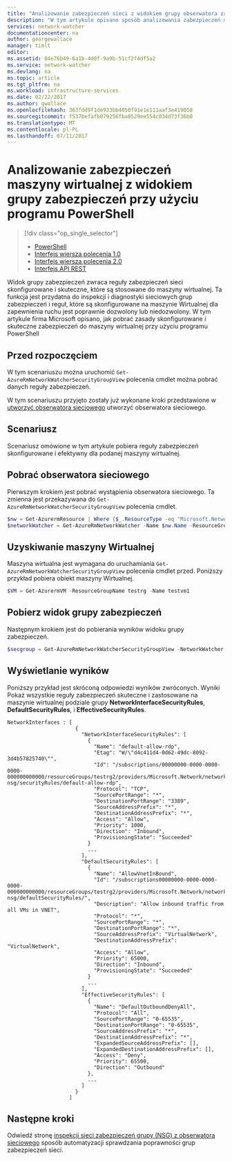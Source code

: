 ```yaml
---
title: "Analizowanie zabezpieczeń sieci z widokiem grupy obserwatora zabezpieczeń Azure sieci - PowerShell | Dokumentacja firmy Microsoft"
description: "W tym artykule opisano sposób analizowania zabezpieczeń maszyn wirtualnych z widokiem grupy zabezpieczeń przy użyciu programu PowerShell."
services: network-watcher
documentationcenter: na
author: georgewallace
manager: timlt
editor: 
ms.assetid: 04e76b49-6a1b-4d0f-9a9b-51cf2f4df5a2
ms.service: network-watcher
ms.devlang: na
ms.topic: article
ms.tgt_pltfrm: na
ms.workload: infrastructure-services
ms.date: 02/22/2017
ms.author: gwallace
ms.openlocfilehash: 363fdd9f1de933bb4050f91e1e111aaf3e419058
ms.sourcegitcommit: f537befafb079256fba0529ee554c034d73f36b0
ms.translationtype: MT
ms.contentlocale: pl-PL
ms.lasthandoff: 07/11/2017
---
```

# <a name="analyze-your-virtual-machine-security-with-security-group-view-using-powershell"></a>Analizowanie zabezpieczeń maszyny wirtualnej z widokiem grupy zabezpieczeń przy użyciu programu PowerShell

> [!div class="op_single_selector"]
> - [PowerShell](network-watcher-security-group-view-powershell.md)
> - [Interfejs wiersza polecenia 1.0](network-watcher-security-group-view-cli-nodejs.md)
> - [Interfejs wiersza polecenia 2.0](network-watcher-security-group-view-cli.md)
> - [Interfejs API REST](network-watcher-security-group-view-rest.md)

Widok grupy zabezpieczeń zwraca reguły zabezpieczeń sieci skonfigurowane i skuteczne, które są stosowane do maszyny wirtualnej. Ta funkcja jest przydatna do inspekcji i diagnostyki sieciowych grup zabezpieczeń i reguł, które są skonfigurowane na maszynie Wirtualnej dla zapewnienia ruchu jest poprawnie dozwolony lub niedozwolony. W tym artykule firma Microsoft opisano, jak pobrać zasady skonfigurowane i skuteczne zabezpieczeń do maszyny wirtualnej przy użyciu programu PowerShell

## <a name="before-you-begin"></a>Przed rozpoczęciem

W tym scenariuszu można uruchomić `Get-AzureRmNetworkWatcherSecurityGroupView` polecenia cmdlet można pobrać danych reguły zabezpieczeń.

W tym scenariuszu przyjęto zostały już wykonane kroki przedstawione w [utworzyć obserwatora sieciowego](network-watcher-create.md) utworzyć obserwatora sieciowego.

## <a name="scenario"></a>Scenariusz

Scenariusz omówione w tym artykule pobiera reguły zabezpieczeń skonfigurowane i efektywny dla podanej maszyny wirtualnej.

## <a name="retrieve-network-watcher"></a>Pobrać obserwatora sieciowego

Pierwszym krokiem jest pobrać wystąpienia obserwatora sieciowego. Ta zmienna jest przekazywana do `Get-AzureRmNetworkWatcherSecurityGroupView` polecenia cmdlet.

```powershell
$nw = Get-AzurermResource | Where {$_.ResourceType -eq "Microsoft.Network/networkWatchers" -and $_.Location -eq "WestCentralUS" }
$networkWatcher = Get-AzureRmNetworkWatcher -Name $nw.Name -ResourceGroupName $nw.ResourceGroupName
```

## <a name="get-a-vm"></a>Uzyskiwanie maszyny Wirtualnej

Maszyna wirtualna jest wymagana do uruchamiania `Get-AzureRmNetworkWatcherSecurityGroupView` polecenia cmdlet przed. Poniższy przykład pobiera obiekt maszyny Wirtualnej.

```powershell
$VM = Get-AzurermVM -ResourceGroupName testrg -Name testvm1
```

## <a name="retrieve-security-group-view"></a>Pobierz widok grupy zabezpieczeń

Następnym krokiem jest do pobierania wyników widoku grupy zabezpieczeń.

```powershell
$secgroup = Get-AzureRmNetworkWatcherSecurityGroupView -NetworkWatcher $networkWatcher -TargetVirtualMachineId $VM.Id
```

## <a name="viewing-the-results"></a>Wyświetlanie wyników

Poniższy przykład jest skróconą odpowiedzi wyników zwróconych. Wyniki Pokaż wszystkie reguły zabezpieczeń skuteczne i zastosowane na maszynie wirtualnej podziale grupy **NetworkInterfaceSecurityRules**, **DefaultSecurityRules**, i **EffectiveSecurityRules**.

```
NetworkInterfaces : [
                      {
                        "NetworkInterfaceSecurityRules": [
                          {
                            "Name": "default-allow-rdp",
                            "Etag": "W/\"d4c411d4-0d62-49dc-8092-3d4b57825740\"",
                            "Id": "/subscriptions/00000000-0000-0000-0000-000000000000/resourceGroups/testrg2/providers/Microsoft.Network/networkSecurityGroups/testvm2-nsg/securityRules/default-allow-rdp",
                            "Protocol": "TCP",
                            "SourcePortRange": "*",
                            "DestinationPortRange": "3389",
                            "SourceAddressPrefix": "*",
                            "DestinationAddressPrefix": "*",
                            "Access": "Allow",
                            "Priority": 1000,
                            "Direction": "Inbound",
                            "ProvisioningState": "Succeeded"
                          }
                          ...
                        ],
                        "DefaultSecurityRules": [
                          {
                            "Name": "AllowVnetInBound",
                            "Id": "/subscriptions00000000-0000-0000-0000-000000000000/resourceGroups/testrg2/providers/Microsoft.Network/networkSecurityGroups/testvm2-nsg/defaultSecurityRules/",
                            "Description": "Allow inbound traffic from all VMs in VNET",
                            "Protocol": "*",
                            "SourcePortRange": "*",
                            "DestinationPortRange": "*",
                            "SourceAddressPrefix": "VirtualNetwork",
                            "DestinationAddressPrefix": "VirtualNetwork",
                            "Access": "Allow",
                            "Priority": 65000,
                            "Direction": "Inbound",
                            "ProvisioningState": "Succeeded"
                          }
                          ...
                        ],
                        "EffectiveSecurityRules": [
                          {
                            "Name": "DefaultOutboundDenyAll",
                            "Protocol": "All",
                            "SourcePortRange": "0-65535",
                            "DestinationPortRange": "0-65535",
                            "SourceAddressPrefix": "*",
                            "DestinationAddressPrefix": "*",
                            "ExpandedSourceAddressPrefix": [],
                            "ExpandedDestinationAddressPrefix": [],
                            "Access": "Deny",
                            "Priority": 65500,
                            "Direction": "Outbound"
                          },
                          ...
                        ]
                      }
                    ]
```

## <a name="next-steps"></a>Następne kroki

Odwiedź stronę [inspekcji sieci zabezpieczeń grupy (NSG) z obserwatora sieciowego](network-watcher-nsg-auditing-powershell.md) sposób automatyzacji sprawdzania poprawności grup zabezpieczeń sieci.


